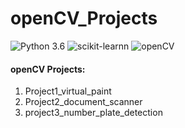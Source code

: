 # openCV_Projects

![Python 3.6](https://img.shields.io/badge/Python-3.6-brightgreen.svg) ![scikit-learnn](https://img.shields.io/badge/Library-Scikit_Learn-orange.svg) ![openCV](https://pyimagesearch.com/wp-content/uploads/2015/01/url_to_image_opencv.jpg)

#### openCV Projects:
  1. Project1_virtual_paint
  2. Project2_document_scanner
  3. project3_number_plate_detection
  
